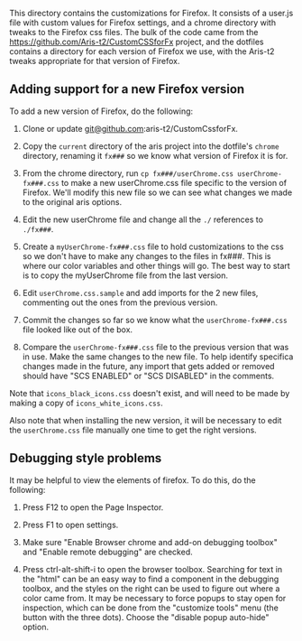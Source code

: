 This directory contains the customizations for Firefox.  It consists of a user.js file with custom
values for Firefox settings, and a chrome directory with tweaks to the Firefox css files.  The
bulk of the code came from the https://github.com/Aris-t2/CustomCSSforFx project, and the dotfiles
contains a directory for each version of Firefox we use, with the Aris-t2 tweaks appropriate for
that version of Firefox.

Adding support for a new Firefox version
----------------------------------------

To add a new version of Firefox, do the following:

1. Clone or update git@github.com:aris-t2/CustomCssforFx.

2. Copy the `current` directory of the aris project into the dotfile's `chrome `directory, renaming
  it `fx###` so we know what version of Firefox it is for.

3. From the chrome directory, run `cp fx###/userChrome.css userChrome-fx###.css` to make a new
  userChrome.css file specific to the version of Firefox.  We'll modify this new file so we can see
  what changes we made to the original aris options.

4. Edit the new userChrome file and change all the `./` references to `./fx###`.

5. Create a `myUserChrome-fx###.css` file to hold customizations to the css so we don't have to 
  make any changes to the files in fx###.  This is where our color variables and other things will
  go.  The best way to start is to copy the myUserChrome file from the last version.

6. Edit `userChrome.css.sample` and add imports for the 2 new files, commenting out the ones from
  the previous version.

7. Commit the changes so far so we know what the `userChrome-fx###.css` file looked like out of the
  box.

8. Compare the `userChrome-fx###.css` file to the previous version that was in use.  Make the same
  changes to the new file.  To help identify specifica changes made in the future, any import that
  gets added or removed should have "SCS ENABLED" or "SCS DISABLED" in the comments.

  Note that `icons_black_icons.css` doesn't exist, and will need to be made by making a copy of 
  `icons_white_icons.css`.

  Also note that when installing the new version, it will be necessary to edit the `userChrome.css`
  file manually one time to get the right versions.

Debugging style problems
------------------------

It may be helpful to view the elements of firefox.  To do this, do the following:

1. Press F12 to open the Page Inspector.

2. Press F1 to open settings.

3. Make sure "Enable Browser chrome and add-on debugging toolbox" and "Enable remote debugging" are
  checked.

4. Press ctrl-alt-shift-i to open the browser toolbox. Searching for text in the "html" can be an 
  easy way to find a component in the debugging toolbox, and the styles on the right can be used 
  to figure out where a color came from.  It may be necessary to force popups to stay open for 
  inspection, which can be done from the "customize tools" menu (the button with the three dots).
  Choose the "disable popup auto-hide" option.


